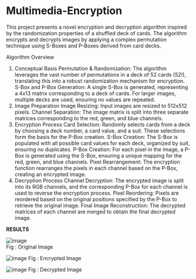 # Multimedia-Encryption

This project presents a novel encryption and decryption algorithm inspired by the randomization properties of a shuffled deck of cards. The algorithm encrypts and decrypts images by applying a complex permutation technique using S-Boxes and P-Boxes derived from card decks.

Algorithm Overview
1. Conceptual Basis
Permutation & Randomization: The algorithm leverages the vast number of permutations in a deck of 52 cards (52!), translating this into a robust randomization mechanism for encryption.
S-Box and P-Box Generation: A single S-Box is generated, representing a 4x13 matrix corresponding to a deck of cards. For larger images, multiple decks are used, ensuring no values are repeated.
2. Image Preparation
Image Resizing: Input images are resized to 512x512 pixels.
Channel Separation: The image matrix is split into three separate matrices corresponding to the red, green, and blue channels.
3. Encryption Process
Card Selection: Randomly selects cards from a deck by choosing a deck number, a card value, and a suit. These selections form the basis for the P-Box creation.
S-Box Creation: The S-Box is populated with all possible card values for each deck, organized by suit, ensuring no duplicates.
P-Box Creation: For each pixel in the image, a P-Box is generated using the S-Box, ensuring a unique mapping for the red, green, and blue channels.
Pixel Rearrangement: The encryption function rearranges the pixels in each channel based on the P-Box, creating an encrypted image.
4. Decryption Process
Channel Decryption: The encrypted image is split into its RGB channels, and the corresponding P-Box for each channel is used to reverse the encryption process.
Pixel Reordering: Pixels are reordered based on the original positions specified by the P-Box to retrieve the original image.
Final Image Reconstruction: The decrypted matrices of each channel are merged to obtain the final decrypted image.

**RESULTS**

![image](https://github.com/user-attachments/assets/390048bc-27f8-4f2b-8721-fcfba1c72d1e) <br/>
Fig : Original Image <br/>

![image](https://github.com/user-attachments/assets/aeb04dde-9cf4-4509-b10e-4c0f048a12da)
Fig : Encrypted Image <br/>

![image](https://github.com/user-attachments/assets/71bd8f06-37f7-4498-9e46-43867b8e284a)
Fig : Decrypted Image <br/>
